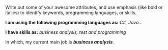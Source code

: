 Write out some of your awesome attributes, and use emphasis (like bold or italics) to identify keywords, programming languages, or skills. 

**I am using the following programming languages as:** _C#, Java..._

**I have skills as:** _business analysis, test and programming_

In which, my current main job is **_business analysis_**.
